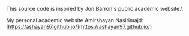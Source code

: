 This source code is inspired by Jon Barron's public academic website.\

My personal academic website Amirshayan Nasirimajd: [https://ashayan97.github.io/](https://ashayan97.github.io/)
